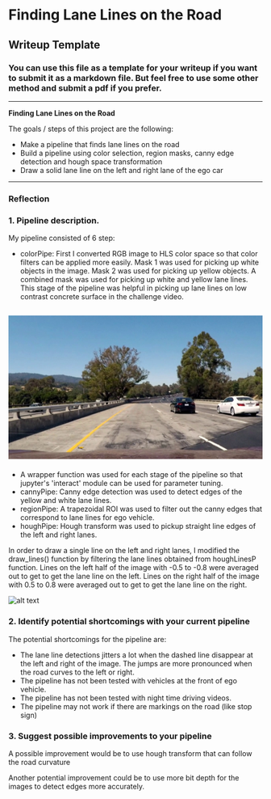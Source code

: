 # **Finding Lane Lines on the Road** 

## Writeup Template

### You can use this file as a template for your writeup if you want to submit it as a markdown file. But feel free to use some other method and submit a pdf if you prefer.

---

**Finding Lane Lines on the Road**

The goals / steps of this project are the following:
* Make a pipeline that finds lane lines on the road
* Build a pipeline using color selection, region masks, canny edge detection and hough space transformation
* Draw a solid lane line on the left and right lane of the ego car 


[//]: # (Image References)

[image1]: ./examples/grayscale.jpg "Grayscale"

---

### Reflection

### 1. Pipeline description.

My pipeline consisted of 6 step:

* colorPipe: First I converted RGB image to HLS color space so that color filters can be applied more easily. Mask 1 was used for picking up white objects in the image. Mask 2 was used for picking up yellow objects. A combined mask was used for picking up white and yellow lane lines. This stage of the pipeline was helpful in picking up lane lines on low contrast concrete surface in the challenge video.

[//]: # (Image References)

[image2]: ./examples/challengeSnap2.jpg "Challenge Video Snapshot"

![alt text][image2]
---

* A wrapper function was used for each stage of the pipeline so that jupyter's 'interact' module can be used for parameter tuning.
* cannyPipe: Canny edge detection was used to detect edges of the yellow and white lane lines.
* regionPipe: A trapezoidal ROI was used to filter out the canny edges that correspond to lane lines for ego vehicle.
* houghPipe: Hough transform was used to pickup straight line edges of the left and right lanes.

In order to draw a single line on the left and right lanes, I modified the draw_lines() function by filtering the lane lines obtained from houghLinesP function. Lines on the left half of the image with -0.5 to -0.8 were averaged out to get to get the lane line on the left. Lines on the right half of the image with 0.5 to 0.8 were averaged out to get to get the lane line on the right.


![alt text][image1]


### 2. Identify potential shortcomings with your current pipeline


The potential shortcomings for the pipeline are:
* The lane line detections jitters a lot when the dashed line disappear at the left and right of the image. The jumps are more pronounced when the road curves to the left or right.
* The pipeline has not been tested with vehicles at the front of ego vehicle.
* The pipeline has not been tested with night time driving videos.
* The pipeline may not work if there are markings on the road (like stop sign)


### 3. Suggest possible improvements to your pipeline

A possible improvement would be to use hough transform that can follow the road curvature

Another potential improvement could be to use more bit depth for the images to detect edges more accurately.

